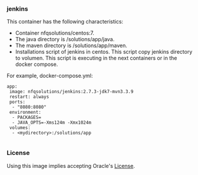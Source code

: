 ### jenkins

This container has the following characteristics:
- Container nfqsolutions/centos:7.
- The java directory is /solutions/app/java.
- The maven directory is /solutions/app/maven.
- Installations script of jenkins in centos. This script copy jenkins directory to volumen. This script is executing in the next containers or in the docker compose.

For example, docker-compose.yml:
```
app:
 image: nfqsolutions/jenkins:2.7.3-jdk7-mvn3.3.9
 restart: always
 ports:
  - "8080:8080"
 environment:
  - PACKAGES=
  - JAVA_OPTS=-Xms124m -Xmx1024m
 volumes:
  - <mydirectory>:/solutions/app
 
```


### License

Using this image implies accepting Oracle's [License](http://www.oracle.com/technetwork/java/javase/terms/license/index.html).